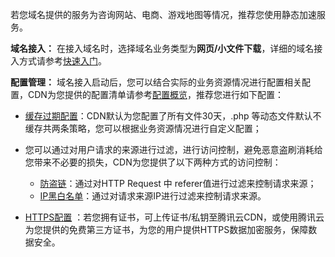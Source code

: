 若您域名提供的服务为咨询网站、电商、游戏地图等情况，推荐您使用静态加速服务。

**域名接入：**
在接入域名时，选择域名业务类型为**网页/小文件下载**，详细的域名接入方式请参考[快速入门]()。

**配置管理：**
域名接入启动后，您可以结合实际的业务资源情况进行配置相关配置，CDN为您提供的配置清单请参考[配置概览]()，推荐您进行如下配置：

+ [缓存过期配置]()：CDN默认为您配置了所有文件30天，.php 等动态文件默认不缓存共两条策略，您可以根据业务资源情况进行自定义配置；

+ 您可以通过对用户请求的来源进行过滤，进行访问控制，避免恶意盗刷消耗给您带来不必要的损失，CDN为您提供了以下两种方式的访问控制：
  + [防盗链]()：通过对HTTP Request 中 referer值进行过滤来控制请求来源；
  + [IP黑白名单]()：通过对请求来源IP进行过滤来控制请求来源。

+ [HTTPS配置]() ：若您拥有证书，可上传证书/私钥至腾讯云CDN，或使用腾讯云为您提供的免费第三方证书，为您的用户提供HTTPS数据加密服务，保障数据安全。